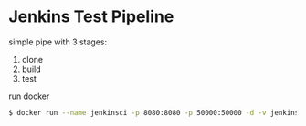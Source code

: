 # Jenkins Test Pipeline

simple pipe with 3 stages:

1. clone
2. build
3. test

run docker 

```sh
$ docker run --name jenkinsci -p 8080:8080 -p 50000:50000 -d -v jenkins_home:/var/jenkins_home jenkins/jenkins:lts
```